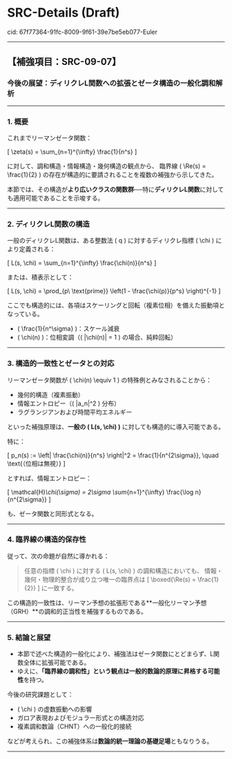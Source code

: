 # SRC-Details (Draft)

cid: 67f77364-91fc-8009-9f61-39e7be5eb077-Euler

---

## 【補強項目：SRC-09-07】

### 今後の展望：ディリクレL関数への拡張とゼータ構造の一般化調和解析

---

### 1. 概要

これまでリーマンゼータ関数：

\[
\zeta(s) = \sum_{n=1}^{\infty} \frac{1}{n^s}
\]

に対して、調和構造・情報構造・幾何構造の観点から、
臨界線 \( \Re(s) = \frac{1}{2} \) の存在が構造的に要請されることを複数の補強から示してきた。

本節では、その構造が**より広いクラスの関数群**──特に**ディリクレL関数**に対しても適用可能であることを示唆する。

---

### 2. ディリクレL関数の構造

一般のディリクレL関数は、ある整数法 \( q \) に対するディリクレ指標 \( \chi \) により定義される：

\[
L(s, \chi) = \sum_{n=1}^{\infty} \frac{\chi(n)}{n^s}
\]

または、積表示として：

\[
L(s, \chi) = \prod_{p\ \text{prime}} \left(1 - \frac{\chi(p)}{p^s} \right)^{-1}
\]

ここでも構造的には、各項はスケーリングと回転（複素位相）を備えた振動項となっている。

- \( \frac{1}{n^\sigma} \)：スケール減衰
- \( \chi(n) \)：位相変調（\( |\chi(n)| = 1 \) の場合、純粋回転）

---

### 3. 構造的一致性とゼータとの対応

リーマンゼータ関数が \( \chi(n) \equiv 1 \) の特殊例とみなされることから：

- 幾何的構造（複素振動）
- 情報エントロピー（\( |a_n|^2 \) 分布）
- ラグランジアンおよび時間平均エネルギー

といった補強原理は、**一般の \( L(s, \chi) \)** に対しても構造的に導入可能である。

特に：

\[
p_n(s) := \left| \frac{\chi(n)}{n^s} \right|^2 = \frac{1}{n^{2\sigma}}, \quad \text{（位相は無視）}
\]

とすれば、情報エントロピー：

\[
\mathcal{H}_\chi(\sigma) = 2\sigma \sum_{n=1}^{\infty} \frac{\log n}{n^{2\sigma}}
\]

も、ゼータ関数と同形式となる。

---

### 4. 臨界線の構造的保存性

従って、次の命題が自然に導かれる：

> 任意の指標 \( \chi \) に対する \( L(s, \chi) \) の調和構造においても、
> 情報・幾何・物理的整合が成り立つ唯一の臨界点は
> \[
> \boxed{\Re(s) = \frac{1}{2}}
> \]
> に一致する。

この構造的一致性は、リーマン予想の拡張形である**一般化リーマン予想（GRH）**の調和的正当性を補強するものである。

---

### 5. 結論と展望

- 本節で述べた構造的一般化により、補強法はゼータ関数にとどまらず、L関数全体に拡張可能である。
- ゆえに、**「臨界線の調和性」という観点は一般的数論的原理に昇格する可能性**を持つ。

今後の研究課題として：

- \( \chi \) の虚数振動への影響
- ガロア表現およびモジュラー形式との構造対応
- 複素調和数論（CHNT）への一般化的接続

などが考えられ、この補強体系は**数論的統一理論の基礎足場**ともなりうる。

---
